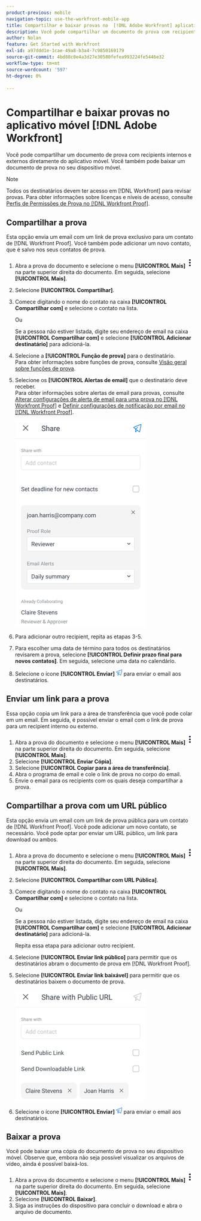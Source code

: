 ```yaml
---
product-previous: mobile
navigation-topic: use-the-workfront-mobile-app
title: Compartilhar e baixar provas no  [!DNL Adobe Workfront] aplicativo móvel
description: Você pode compartilhar um documento de prova com recipients internos e externos diretamente do aplicativo móvel. Você também pode baixar um documento de prova no seu dispositivo móvel.
author: Nolan
feature: Get Started with Workfront
exl-id: a97ddd1e-1cae-49a8-b3a4-7c9850169179
source-git-commit: 4bd88c0e4a3d27e30580fefea993224fe5446e32
workflow-type: tm+mt
source-wordcount: '597'
ht-degree: 0%

---
```


# Compartilhar e baixar provas no aplicativo móvel [!DNL Adobe Workfront]

Você pode compartilhar um documento de prova com recipients internos e externos diretamente do aplicativo móvel. Você também pode baixar um documento de prova no seu dispositivo móvel.

>[!NOTE]
>
>Todos os destinatários devem ter acesso em [!DNL Workfront] para revisar provas. Para obter informações sobre licenças e níveis de acesso, consulte [Perfis de Permissões de Prova no [!DNL Workfront Proof]](../../../workfront-proof/wp-acct-admin/account-settings/proof-perm-profiles-in-wp.md).

## Compartilhar a prova

Esta opção envia um email com um link de prova exclusivo para um contato de [!DNL Workfront Proof]. Você também pode adicionar um novo contato, que é salvo nos seus contatos de prova.

1. Abra a prova do documento e selecione o menu **[!UICONTROL Mais]** ![Mais menu](assets/mobile-verticalmoremenu-20x33.png) na parte superior direita do documento. Em seguida, selecione **[!UICONTROL Mais]**.
1. Selecione **[!UICONTROL Compartilhar]**.
1. Comece digitando o nome do contato na caixa **[!UICONTROL Compartilhar com]** e selecione o contato na lista.

   Ou

   Se a pessoa não estiver listada, digite seu endereço de email na caixa **[!UICONTROL Compartilhar com]** e selecione **[!UICONTROL Adicionar destinatário]** para adicioná-la.

1. Selecione a **[!UICONTROL Função de prova]** para o destinatário.\
   Para obter informações sobre funções de prova, consulte [Visão geral sobre funções de prova](../../../review-and-approve-work/proofing/proofing-overview/proof-roles.md).
1. Selecione os **[!UICONTROL Alertas de email]** que o destinatário deve receber.\
   Para obter informações sobre alertas de email para provas, consulte [Alterar configurações de alerta de email para uma prova no [!DNL Workfront Proof]](../../../workfront-proof/wp-emailsntfctns/email-alerts/change-email-alert-settings-wp.md) e [Definir configurações de notificação por email no [!DNL Workfront Proof]](../../../workfront-proof/wp-emailsntfctns/email-alerts/config-email-notification-settings-wp.md).

   ![Compartilhar tela](assets/mobile-shareproof-350x551.png)

1. Para adicionar outro recipient, repita as etapas 3-5.
1. Para escolher uma data de término para todos os destinatários revisarem a prova, selecione **[!UICONTROL Definir prazo final para novos contatos]**. Em seguida, selecione uma data no calendário.
1. Selecione o ícone **[!UICONTROL Enviar]** ![Ícone Enviar](assets/mobile-send-icon-25x26.png) para enviar o email aos destinatários.

## Enviar um link para a prova

Essa opção copia um link para a área de transferência que você pode colar em um email. Em seguida, é possível enviar o email com o link de prova para um recipient interno ou externo.

1. Abra a prova do documento e selecione o menu **[!UICONTROL Mais]** ![Mais menu](assets/mobile-verticalmoremenu-20x33.png) na parte superior direita do documento. Em seguida, selecione **[!UICONTROL Mais]**.
1. Selecione **[!UICONTROL Enviar Cópia]**.
1. Selecione **[!UICONTROL Copiar para a área de transferência]**.
1. Abra o programa de email e cole o link de prova no corpo do email.
1. Envie o email para os recipients com os quais deseja compartilhar a prova.

## Compartilhar a prova com um URL público

Esta opção envia um email com um link de prova pública para um contato de [!DNL Workfront Proof]. Você pode adicionar um novo contato, se necessário. Você pode optar por enviar um URL público, um link para download ou ambos.

1. Abra a prova do documento e selecione o menu **[!UICONTROL Mais]** ![Mais menu](assets/mobile-verticalmoremenu-20x33.png) na parte superior direita do documento. Em seguida, selecione **[!UICONTROL Mais]**.
1. Selecione **[!UICONTROL Compartilhar com URL Pública]**.
1. Comece digitando o nome do contato na caixa **[!UICONTROL Compartilhar com]** e selecione o contato na lista.

   Ou

   Se a pessoa não estiver listada, digite seu endereço de email na caixa **[!UICONTROL Compartilhar com]** e selecione **[!UICONTROL Adicionar destinatário]** para adicioná-la.

   Repita essa etapa para adicionar outro recipient.

1. Selecione **[!UICONTROL Enviar link público]** para permitir que os destinatários abram o documento de prova em [!DNL Workfront Proof].
1. Selecione **[!UICONTROL Enviar link baixável]** para permitir que os destinatários baixem o documento de prova.

   ![[!UICONTROL Compartilhar com a tela de URL pública]](assets/mobile-sharepublicurl-proof-350x296.png)

1. Selecione o ícone **[!UICONTROL Enviar]** ![Ícone Enviar](assets/mobile-send-icon-25x26.png) para enviar o email aos destinatários.

## Baixar a prova

Você pode baixar uma cópia do documento de prova no seu dispositivo móvel. Observe que, embora não seja possível visualizar os arquivos de vídeo, ainda é possível baixá-los.

1. Abra a prova do documento e selecione o menu **[!UICONTROL Mais]** ![Mais menu](assets/mobile-verticalmoremenu-20x33.png) na parte superior direita do documento. Em seguida, selecione **[!UICONTROL Mais]**.
1. Selecione **[!UICONTROL Baixar]**.
1. Siga as instruções do dispositivo para concluir o download e abra o arquivo de documento.
